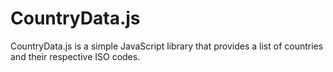 # CountryData.js 

CountryData.js is a simple JavaScript library that provides a list of countries and their respective ISO codes. 